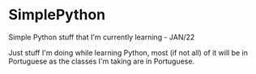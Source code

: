 # SimplePython

Simple Python stuff that I'm currently learning - JAN/22

Just stuff I'm doing while learning Python, most (if not all) of it will be in Portuguese as the classes I'm taking are in Portuguese.
